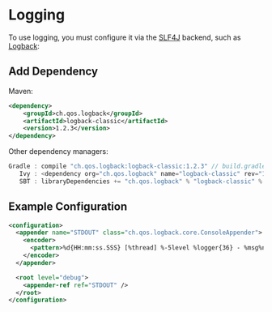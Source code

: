 # Logging

To use logging, you must configure it via the [SLF4J](http://www.slf4j.org/) backend, such as
[Logback](http://logback.qos.ch/):

## Add Dependency

Maven:
```xml
<dependency>
    <groupId>ch.qos.logback</groupId>
    <artifactId>logback-classic</artifactId>
    <version>1.2.3</version>
</dependency>
```

Other dependency managers:
```java
Gradle : compile "ch.qos.logback:logback-classic:1.2.3" // build.gradle 
   Ivy : <dependency org="ch.qos.logback" name="logback-classic" rev="1.2.3" conf="build" /> // ivy.xml
   SBT : libraryDependencies += "ch.qos.logback" % "logback-classic" % "1.2.3" // build.sbt
```

## Example Configuration
```xml
<configuration>
  <appender name="STDOUT" class="ch.qos.logback.core.ConsoleAppender">
    <encoder>
      <pattern>%d{HH:mm:ss.SSS} [%thread] %-5level %logger{36} - %msg%n</pattern>
    </encoder>
  </appender>

  <root level="debug">
    <appender-ref ref="STDOUT" />
  </root>
</configuration>
```